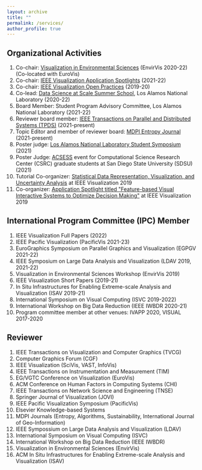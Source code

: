 ```yaml
---
layout: archive
title: ""
permalink: /services/
author_profile: true
---
```


## Organizational Activities

1. Co-chair: [Visualization in Environmental Sciences](https://www.informatik.uni-leipzig.de/bsv/envirvis2022/) (EnvirVis 2020-22) (Co-located with EuroVis) 
2. Co-chair: [IEEE Visualization Application Spotlights](http://ieeevis.org/year/2022/info/call-participation/application-spotlights) (2021-22)
3. Co-chair: [IEEE Visualization Open Practices](http://ieeevis.org/year/2022/info/open-practices/open-practices) (2019-20)
4. Co-lead: [Data Science at Scale Summer School](https://dssschool.org/), Los Alamos National Laboratory (2020-22)
5. Board Member: Student Program Advisory Committee, Los Alamos National Laboratory (2021-22)
6. Reviewer board member: [IEEE Transactions on Parallel and Distributed Systems (TPDS)](https://www.computer.org/csdl/journal/td/about/107377?title=Review%20Board&periodical=IEEE%20Transactions%20on%20Parallel%20and%20Distributed%20Systems) (2021-present)
7. Topic Editor and member of reviewer board: [MDPI Entropy Journal](https://www.mdpi.com/journal/entropy/topic_editors) (2021-present)
8. Poster judge: [Los Alamos National Laboratory Student Symposium](https://www.lanl.gov/careers/career-options/student-internships/symposium/index.php) (2021)
9. Poster Judge: [ACSESS](https://sites.google.com/sdsu.edu/acsess-2021/home?authuser=0) event for Computational Science Research Center (CSRC) graduate students at San Diego State University (SDSU) (2021)
10. Tutorial Co-organizer: [Statistical Data Representation, Visualization, and Uncertainty Analysis](https://sites.google.com/view/distributiontutorial) at IEEE Visualization 2019
11. Co-organizer: [Application Spotlight titled "Feature-based Visual Interactive Systems to Optimize Decision Making"](http://ieeevis.org/year/2019/info/application-spotlights) at IEEE Visualization 2019


## International Program Committee (IPC) Member

1. IEEE Visualization Full Papers (2022)
2. IEEE Pacific Visualization (PacificVis 2021-23)
3. EuroGraphics Symposium on Parallel Graphics and Visualization (EGPGV 2021-22)
4. IEEE Symposium on Large Data Analysis and Visualization (LDAV 2019, 2021-22)
5. Visualization in Environmental Sciences Workshop (EnvirVis 2019)
6. IEEE Visualization Short Papers (2019-21)
7. In Situ Infrastructures for Enabling Extreme-scale Analysis and Visualization (ISAV 2019-21)
8. International Symposium on Visual Computing (ISVC 2019-2022)
9. International Workshop on Big Data Reduction (IEEE IWBDR 2020-21)
10. Program committee member at other venues: IVAPP 2020, VISUAL 2017-2020


## Reviewer

1. IEEE  Transactions on Visualization and Computer Graphics (TVCG)
2. Computer Graphics Forum (CGF)
3. IEEE Visualization (SciVis, VAST, InfoVis)
4. IEEE Transactions on Instrumentation and Measurement (TIM)
5. EG/VGTC Conference on Visualization (EuroVis)
6. ACM Conference on Human Factors in Computing Systems (CHI)
7. IEEE  Transactions on Network Science and Engineering (TNSE)
8. Springer Journal of Visualization (JOVI)
9. IEEE Pacific Visualization Symposium (PacificVis)
10. Elsevier Knowledge-based Systems
11. MDPI Journals (Entropy, Algorithms, Sustainability, International Journal of Geo-Information)
12. IEEE Sympossium on Large Data Analysis and Visualization (LDAV)
13. International Symposium on Visual Computing (ISVC)
14. International Workshop on Big Data Reduction (IEEE IWBDR)
15. Visualization in Environmental Sciences (EnvirVis)
16. ACM In Situ Infrastructures for Enabling Extreme-scale Analysis and Visualization (ISAV)


